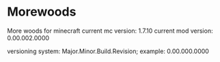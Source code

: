 Morewoods
=========

More woods for minecraft
current mc version: 1.7.10
current mod version: 0.00.002.0000

versioning system: Major.Minor.Build.Revision; example: 0.00.000.0000

